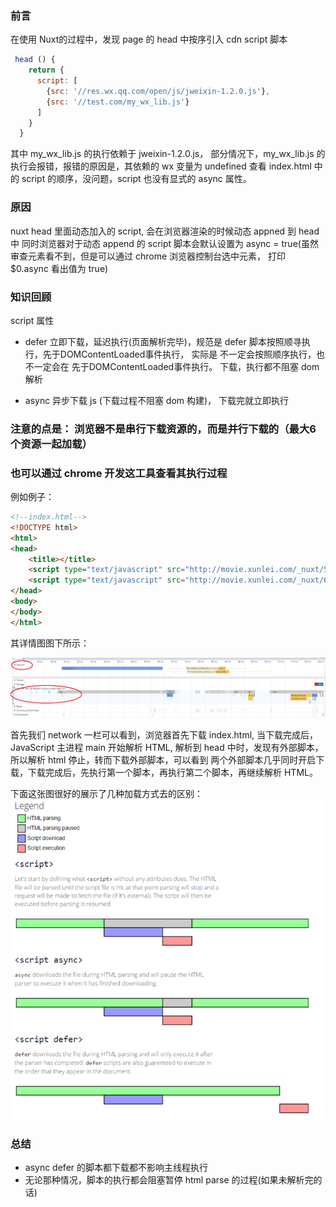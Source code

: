 ### 前言

在使用 Nuxt的过程中，发现 page 的 head 中按序引入 cdn script 脚本

```javascript
 head () {
    return {
      script: [
        {src: '//res.wx.qq.com/open/js/jweixin-1.2.0.js'},
        {src: '//test.com/my_wx_lib.js'}
      ]
    }    
  }
```
其中 my_wx_lib.js 的执行依赖于 jweixin-1.2.0.js， 部分情况下，my_wx_lib.js 的执行会报错，报错的原因是，其依赖的 wx 变量为 undefined
查看 index.html 中的 script 的顺序，没问题，script 也没有显式的 async 属性。


### 原因
nuxt head 里面动态加入的 script, 会在浏览器渲染的时候动态 appned 到 head 中
同时浏览器对于动态 append 的 script 脚本会默认设置为 async = true(虽然审查元素看不到，但是可以通过 chrome 浏览器控制台选中元素， 打印 $0.async 看出值为 true)


### 知识回顾
script 属性
- defer
立即下载，延迟执行(页面解析完毕)，规范是 defer 脚本按照顺寻执行，先于DOMContentLoaded事件执行， 实际是 不一定会按照顺序执行，也不一定会在 先于DOMContentLoaded事件执行。
下载，执行都不阻塞 dom 解析

- async
异步下载 js (下载过程不阻塞 dom 构建)， 下载完就立即执行

### 注意的点是： 浏览器不是串行下载资源的，而是并行下载的（最大6个资源一起加载）


### 也可以通过 chrome 开发这工具查看其执行过程
例如例子：  
```html
<!--index.html-->
<!DOCTYPE html>
<html>
<head>
	<title></title>
	<script type="text/javascript" src="http://movie.xunlei.com/_nuxt/564158f8ec2bf8fbad3b.js"></script>
	<script type="text/javascript" src="http://movie.xunlei.com/_nuxt/6fd73fb9a7e9c5a34625.js"></script>
</head>
<body>
</body>
</html>
```
其详情图图下所示：  

![](./images/script-load.png)  

首先我们 network 一栏可以看到，浏览器首先下载 index.html, 当下载完成后，JavaScript 主进程 main 开始解析 HTML, 解析到 head 中时，发现有外部脚本，所以解析 html 停止，转而下载外部脚本，可以看到
两个外部脚本几乎同时开启下载，下载完成后，先执行第一个脚本，再执行第二个脚本，再继续解析 HTML。  



下面这张图很好的展示了几种加载方式去的区别：
![](./images/load.png)

### 总结
- async defer 的脚本都下载都不影响主线程执行
- 无论那种情况，脚本的执行都会阻塞暂停 html parse 的过程(如果未解析完的话)

